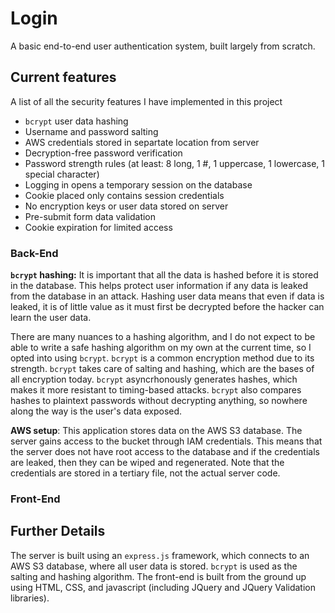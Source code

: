 # Login
A basic end-to-end user authentication system, built largely from scratch.

## Current features
A list of all the security features I have implemented in this project
* `bcrypt` user data hashing
* Username and password salting
* AWS credentials stored in separtate location from server
* Decryption-free password verification
* Password strength rules (at least: 8 long, 1 #, 1 uppercase, 1 lowercase, 1 special character)
* Logging in opens a temporary session on the database
* Cookie placed only contains session credentials
* No encryption keys or user data stored on server
* Pre-submit form data validation
* Cookie expiration for limited access


### Back-End
**`bcrypt` hashing:**
It is important that all the data is hashed before it is stored in the database. This
helps protect user information if any data is leaked from the database in an attack.
Hashing user data means that even if data is leaked, it is of little value as it must 
first be decrypted before the hacker can learn the user data.

There are many nuances to a hashing algorithm, and I do not expect to be able to write a safe hashing algorithm on my own at the current time, so I opted into using `bcrypt`.
`bcrypt` is a common encryption method due to its strength. `bcrypt` takes care of salting and hashing, which are the bases of all encryption today. `bcrypt` asyncrhonously generates hashes, which makes it more resistant to timing-based attacks. `bcrypt` also compares hashes to plaintext passwords without decrypting anything, so nowhere along the way is the user's data exposed.

**AWS setup**:
This application stores data on the AWS S3 database. The server gains access to the bucket through IAM credentials. This means that the server does not have root access to the database and if the credentials are leaked, then they can be wiped and regenerated. Note that the credentials are stored in a tertiary file, not the actual server code.

### Front-End

## Further Details
The server is built using an `express.js` framework, which connects to an AWS S3 database, where all user data is stored. `bcrypt` is used as the salting and hashing algorithm. The front-end is built from the ground up using HTML, CSS, and javascript (including JQuery and JQuery Validation libraries). 
